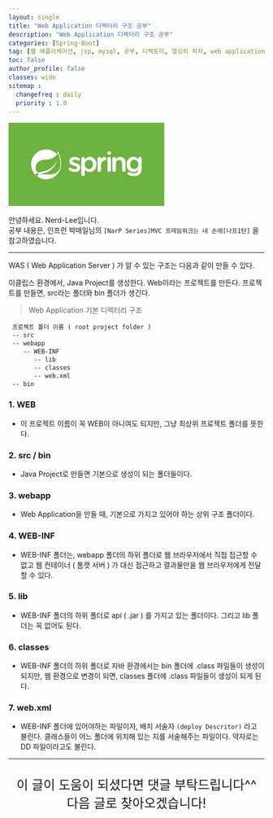 ```yaml
---
layout: single
title: "Web Application 디렉터리 구조 공부"
description: "Web Application 디렉터리 구조 공부"
categories: [Spring-Boot]
tag: [웹 애플리케이션, jsp, mysql, 공부, 디렉토리, 열심히 하자, web application, 프로그래밍 공부, directory]
toc: false
author_profile: false
classes: wide
sitemap :
  changefreq : daily
  priority : 1.0
---
```


![](/assets/img/etc/javaspring.png)

안녕하세요. Nerd-Lee입니다.<br>
공부 내용은, 인프런 박매일님의
`[NarP Series]MVC 프레임워크는 내 손에[나프1탄]` 을 참고하였습니다.

---

WAS ( Web Application Server ) 가 알 수 있는 구조는 다음과 같이 만들 수 있다.

이클립스 환경에서, Java Project를 생성한다.
Web이라는 프로젝트를 만든다.
프로젝트를 만들면, src라는 폴더와 bin 폴더가 생긴다.

> Web Application 기본 디렉터리 구조

```
 프로젝트 폴더 이름 ( root project folder )
 -- src
 -- webapp
 	-- WEB-INF
       -- lib
       -- classes 
       -- web.xml
 -- bin
```


### 1. WEB

- 이 프로젝트 이름이 꼭 WEB이 아니여도 되지만, 그냥 최상위 프로젝트 폴더를 뜻한다.


### 2. src / bin

- Java Project로 만들면 기본으로 생성이 되는 폴더들이다.

### 3. webapp

- Web Application을 만들 때, 기본으로 가지고 있어야 하는 상위 구조 폴더이다.

### 4. WEB-INF

- WEB-INF 폴더는, webapp 폴더의 하위 폴더로 웹 브라우저에서 직접 접근할 수 없고 웹 컨테이너 ( 톰캣 서버 ) 가 대신 접근하고 결과물만을 웹 브라우저에게 전달할 수 있다.

### 5. lib

- WEB-INF 폴더의 하위 폴더로 api ( .jar ) 를 가지고 있는 폴더이다. 그리고 lib 폴더는 꼭 없어도 된다.

### 6. classes

- WEB-INF 폴더의 하위 폴더로 자바 환경에서는 bin 폴더에 .class 파일들이 생성이 되지만, 웹 환경으로 변경이 되면, classes 폴더에 .class 파일들이 생성이 되게 된다.

### 7. web.xml

- WEB-INF 폴더에 있어야하는 파일이자, 배치 서술자 `(deploy Descritor)` 라고 불린다. 클래스들이 어느 폴더에 위치해 있는 지를 서술해주는 파일이다. 약자로는 DD 파일이라고도 불린다.

---

<br>

<div style="font-size:25px; text-align:center">
이 글이 도움이 되셨다면 댓글 부탁드립니다^^<br>
다음 글로 찾아오겠습니다!

</div>
